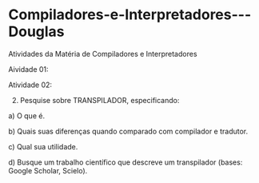 # Compiladores-e-Interpretadores---Douglas
Atividades da Matéria de Compiladores e Interpretadores

Aividade 01:



Atividade 02:


2. Pesquise sobre TRANSPILADOR, especificando:


a) O que é.

b) Quais suas diferenças quando comparado com compilador e tradutor.

c) Qual sua utilidade.

d) Busque um trabalho científico que descreve um transpilador (bases: Google Scholar, Scielo).
